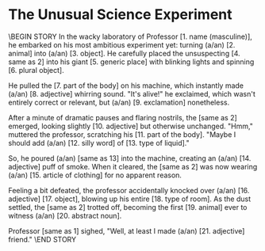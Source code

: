 # The Unusual Science Experiment

\\BEGIN STORY
In the wacky laboratory of Professor [1. name (masculine)], he embarked on his most ambitious experiment yet: turning (a/an) [2. animal] into (a/an) [3. object]. He carefully placed the unsuspecting [4. same as 2] into his giant [5. generic place] with blinking lights and spinning [6. plural object].

He pulled the [7. part of the body] on his machine, which instantly made (a/an) [8. adjective] whirring sound. "It's alive!" he exclaimed, which wasn't entirely correct or relevant, but (a/an) [9. exclamation] nonetheless.

After a minute of dramatic pauses and flaring nostrils, the [same as 2] emerged, looking slightly [10. adjective] but otherwise unchanged. "Hmm," muttered the professor, scratching his [11. part of the body]. "Maybe I should add (a/an) [12. silly word] of [13. type of liquid]."

So, he poured (a/an) [same as 13] into the machine, creating an (a/an) [14. adjective] puff of smoke. When it cleared, the [same as 2] was now wearing (a/an) [15. article of clothing] for no apparent reason.

Feeling a bit defeated, the professor accidentally knocked over (a/an) [16. adjective] [17. object], blowing up his entire [18. type of room]. As the dust settled, the [same as 2] trotted off, becoming the first [19. animal] ever to witness (a/an) [20. abstract noun].

Professor [same as 1] sighed, "Well, at least I made (a/an) [21. adjective] friend."
\\END STORY